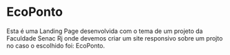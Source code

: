 # EcoPonto
Esta é uma Landing Page desenvolvida com o tema de um projeto da Faculdade Senac Rj 
onde devemos criar um site responsivo sobre um projto no caso o escolhido foi: EcoPonto.
